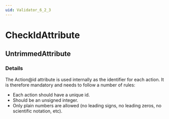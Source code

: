 ```yaml
---
uid: Validator_6_2_3
---
```


# CheckIdAttribute

## UntrimmedAttribute

<!-- Description, Properties, ... sections are auto-generated. -->
<!-- REPLACE ME AUTO-GENERATION -->

### Details

The Action@id attribute is used internally as the identifier for each action.
It is therefore mandatory and needs to follow a number of rules:
- Each action should have a unique id.
- Should be an unsigned integer.
- Only plain numbers are allowed (no leading signs, no leading zeros, no scientific notation, etc).

<!-- Uncomment to add example code -->
<!--### Example code-->
